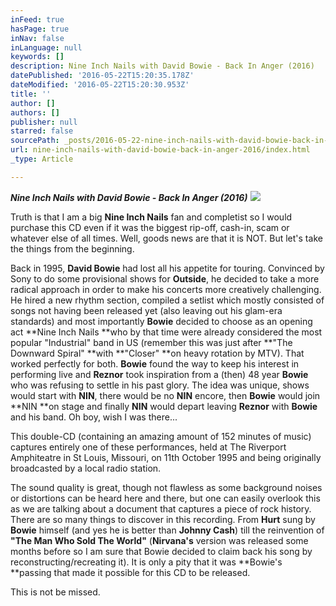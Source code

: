 ```yaml
---
inFeed: true
hasPage: true
inNav: false
inLanguage: null
keywords: []
description: Nine Inch Nails with David Bowie - Back In Anger (2016)
datePublished: '2016-05-22T15:20:35.178Z'
dateModified: '2016-05-22T15:20:30.953Z'
title: ''
author: []
authors: []
publisher: null
starred: false
sourcePath: _posts/2016-05-22-nine-inch-nails-with-david-bowie-back-in-anger-2016.md
url: nine-inch-nails-with-david-bowie-back-in-anger-2016/index.html
_type: Article

---
```

**_Nine Inch Nails with David Bowie - Back In Anger (2016)_**
![](https://the-grid-user-content.s3-us-west-2.amazonaws.com/e231114f-40bb-4f0a-8157-75c496a3c06d.jpg)

Truth is that I am a big **Nine Inch Nails** fan and completist so I would purchase this CD even if it was the biggest rip-off, cash-in, scam or whatever else of all times. Well, goods news are that it is NOT. But let's take the things from the beginning.

Back in 1995, **David Bowie** had lost all his appetite for touring. Convinced by Sony to do some provisional shows for **Outside**, he decided to take a more radical approach in order to make his concerts more creatively challenging. He hired a new rhythm section, compiled a setlist which mostly consisted of songs not having been released yet (also leaving out his glam-era standards) and most importantly **Bowie** decided to choose as an opening act **Nine Inch Nails **who by that time were already considered the most popular "Industrial" band in US (remember this was just after **"The Downward Spiral" **with **"Closer" **on heavy rotation by MTV). That worked perfectly for both. **Bowie** found the way to keep his interest in performing live and **Reznor** took inspiration from a (then) 48 year **Bowie** who was refusing to settle in his past glory. The idea was unique, shows would start with **NIN**, there would be no **NIN** encore, then **Bowie** would join **NIN **on stage and finally **NIN** would depart leaving **Reznor** with **Bowie** and his band. Oh boy, wish I was there...

This double-CD (containing an amazing amount of 152 minutes of music) captures entirely one of these performances, held at The Riverport Amphiteatre in St Louis, Missouri, on 11th October 1995 and being originally broadcasted by a local radio station.

The sound quality is great, though not flawless as some background noises or distortions can be heard here and there, but one can easily overlook this as we are talking about a document that captures a piece of rock history. There are so many things to discover in this recording. From **Hurt** sung by **Bowie** himself (and yes he is better than **Johnny Cash**) till the reinvention of **"The Man Who Sold The World"** (**Nirvana's** version was released some months before so I am sure that Bowie decided to claim back his song by reconstructing/recreating it). It is only a pity that it was **Bowie's **passing that made it possible for this CD to be released. 

This is not be missed.